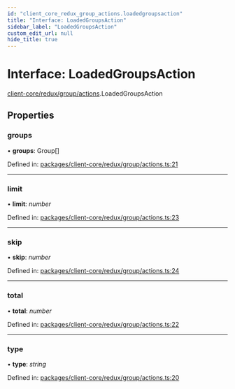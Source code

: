 ```yaml
---
id: "client_core_redux_group_actions.loadedgroupsaction"
title: "Interface: LoadedGroupsAction"
sidebar_label: "LoadedGroupsAction"
custom_edit_url: null
hide_title: true
---
```


# Interface: LoadedGroupsAction

[client-core/redux/group/actions](../modules/client_core_redux_group_actions.md).LoadedGroupsAction

## Properties

### groups

• **groups**: Group[]

Defined in: [packages/client-core/redux/group/actions.ts:21](https://github.com/xr3ngine/xr3ngine/blob/9d253dc38/packages/client-core/redux/group/actions.ts#L21)

___

### limit

• **limit**: *number*

Defined in: [packages/client-core/redux/group/actions.ts:23](https://github.com/xr3ngine/xr3ngine/blob/9d253dc38/packages/client-core/redux/group/actions.ts#L23)

___

### skip

• **skip**: *number*

Defined in: [packages/client-core/redux/group/actions.ts:24](https://github.com/xr3ngine/xr3ngine/blob/9d253dc38/packages/client-core/redux/group/actions.ts#L24)

___

### total

• **total**: *number*

Defined in: [packages/client-core/redux/group/actions.ts:22](https://github.com/xr3ngine/xr3ngine/blob/9d253dc38/packages/client-core/redux/group/actions.ts#L22)

___

### type

• **type**: *string*

Defined in: [packages/client-core/redux/group/actions.ts:20](https://github.com/xr3ngine/xr3ngine/blob/9d253dc38/packages/client-core/redux/group/actions.ts#L20)
